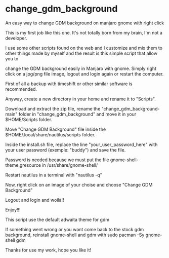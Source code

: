 # change_gdm_background
An easy way to change GDM background on manjaro gnome with right click


This is my first job like this one. It's not totally born from my brain, I'm not a developer.

I use some other scripts found on the web and I customize and mix them to other things made by myself and the result is this simple script that allow you to 

change the GDM background easily in Manjaro with gnome. Simply right click on a jpg/png file image, logout and login again or restart the computer.


First of all a backup with timeshift or other similar software is recommended.

Anyway, create a new directory in your home and rename it to "Scripts". 

Download and extract the zip file, rename the "change_gdm_background-main" folder in "change_gdm_background" and move it in your $HOME/Scripts folder.

Move "Change GDM Background" file inside the $HOME/.local/share/nautilus/scripts folder.

Inside the install.sh file, replace the line "your_user_password_here" with your user password (exemple: "buddy") and save the file.

Password is needed because we must put the file gnome-shell-theme.gresource in /usr/share/gnome-shell/

Restart nautilus in a terminal with "nautilus -q"

Now, right click on an image of your choise and choose "Change GDM Background"

Logout and login and woilà!!

Enjoy!!!

This script use the default adwaita theme for gdm

If something went wrong or you want come back to the stock gdm background, reinstall gnome-shell and gdm with
sudo pacman -Sy gnome-shell gdm



Thanks for use my work, hope you like it!




